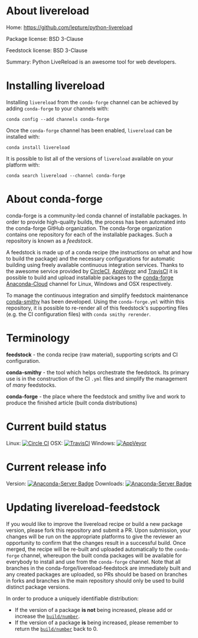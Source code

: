 About livereload
================

Home: https://github.com/lepture/python-livereload

Package license: BSD 3-Clause

Feedstock license: BSD 3-Clause

Summary: Python LiveReload is an awesome tool for web developers.



Installing livereload
=====================

Installing `livereload` from the `conda-forge` channel can be achieved by adding `conda-forge` to your channels with:

```
conda config --add channels conda-forge
```

Once the `conda-forge` channel has been enabled, `livereload` can be installed with:

```
conda install livereload
```

It is possible to list all of the versions of `livereload` available on your platform with:

```
conda search livereload --channel conda-forge
```


About conda-forge
=================

conda-forge is a community-led conda channel of installable packages.
In order to provide high-quality builds, the process has been automated into the
conda-forge GitHub organization. The conda-forge organization contains one repository
for each of the installable packages. Such a repository is known as a *feedstock*.

A feedstock is made up of a conda recipe (the instructions on what and how to build
the package) and the necessary configurations for automatic building using freely
available continuous integration services. Thanks to the awesome service provided by
[CircleCI](https://circleci.com/), [AppVeyor](http://www.appveyor.com/)
and [TravisCI](https://travis-ci.org/) it is possible to build and upload installable
packages to the [conda-forge](https://anaconda.org/conda-forge)
[Anaconda-Cloud](http://docs.anaconda.org/) channel for Linux, Windows and OSX respectively.

To manage the continuous integration and simplify feedstock maintenance
[conda-smithy](http://github.com/conda-forge/conda-smithy) has been developed.
Using the ``conda-forge.yml`` within this repository, it is possible to re-render all of
this feedstock's supporting files (e.g. the CI configuration files) with ``conda smithy rerender``.


Terminology
===========

**feedstock** - the conda recipe (raw material), supporting scripts and CI configuration.

**conda-smithy** - the tool which helps orchestrate the feedstock.
                   Its primary use is in the construction of the CI ``.yml`` files
                   and simplify the management of *many* feedstocks.

**conda-forge** - the place where the feedstock and smithy live and work to
                  produce the finished article (built conda distributions)

Current build status
====================

Linux: [![Circle CI](https://circleci.com/gh/conda-forge/livereload-feedstock.svg?style=shield)](https://circleci.com/gh/conda-forge/livereload-feedstock)
OSX: [![TravisCI](https://travis-ci.org/conda-forge/livereload-feedstock.svg?branch=master)](https://travis-ci.org/conda-forge/livereload-feedstock)
Windows: [![AppVeyor](https://ci.appveyor.com/api/projects/status/github/conda-forge/livereload-feedstock?svg=True)](https://ci.appveyor.com/project/conda-forge/livereload-feedstock/branch/master)

Current release info
====================
Version: [![Anaconda-Server Badge](https://anaconda.org/conda-forge/livereload/badges/version.svg)](https://anaconda.org/conda-forge/livereload)
Downloads: [![Anaconda-Server Badge](https://anaconda.org/conda-forge/livereload/badges/downloads.svg)](https://anaconda.org/conda-forge/livereload)


Updating livereload-feedstock
=============================

If you would like to improve the livereload recipe or build a new
package version, please fork this repository and submit a PR. Upon submission,
your changes will be run on the appropriate platforms to give the reviewer an
opportunity to confirm that the changes result in a successful build. Once
merged, the recipe will be re-built and uploaded automatically to the
`conda-forge` channel, whereupon the built conda packages will be available for
everybody to install and use from the `conda-forge` channel.
Note that all branches in the conda-forge/livereload-feedstock are
immediately built and any created packages are uploaded, so PRs should be based
on branches in forks and branches in the main repository should only be used to
build distinct package versions.

In order to produce a uniquely identifiable distribution:
 * If the version of a package **is not** being increased, please add or increase
   the [``build/number``](http://conda.pydata.org/docs/building/meta-yaml.html#build-number-and-string).
 * If the version of a package **is** being increased, please remember to return
   the [``build/number``](http://conda.pydata.org/docs/building/meta-yaml.html#build-number-and-string)
   back to 0.
